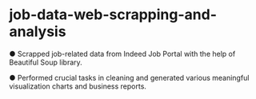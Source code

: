 # job-data-web-scrapping-and-analysis

●	Scrapped job-related data from Indeed Job Portal with the help of Beautiful Soup library.

●	Performed crucial tasks in cleaning and generated various meaningful visualization charts and business reports.
